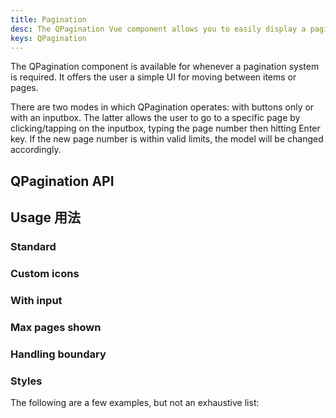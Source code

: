 ```yaml
---
title: Pagination
desc: The QPagination Vue component allows you to easily display a pagination control on a page.
keys: QPagination
---
```

The QPagination component is available for whenever a pagination system is required. It offers the user a simple UI for moving between items or pages.

There are two modes in which QPagination operates: with buttons only or with an inputbox. The latter allows the user to go to a specific page by clicking/tapping on the inputbox, typing the page number then hitting Enter key. If the new page number is within valid limits, the model will be changed accordingly.

## QPagination API

<doc-api file="QPagination" />

## Usage 用法

### Standard

<doc-example title="Standard" file="QPagination/Standard" />

### Custom icons

<doc-example title="With icon replacement" file="QPagination/Icons" />

### With input

<doc-example title="With input" file="QPagination/Input" />

<doc-example title="With input color" file="QPagination/InputColor" />

### Max pages shown

<doc-example title="Maximum pages shown" file="QPagination/MaxPages" />

<doc-example title="Removing ellipses" file="QPagination/Ellipses" />

### Handling boundary

<doc-example title="With boundary numbers" file="QPagination/BoundaryNumbers" />

<doc-example title="With boundary links" file="QPagination/BoundaryLinks" />

<doc-example title="With direction links" file="QPagination/DirectionLinks" />

### Styles

The following are a few examples, but not an exhaustive list:

<doc-example title="Styles" file="QPagination/Styles" />
